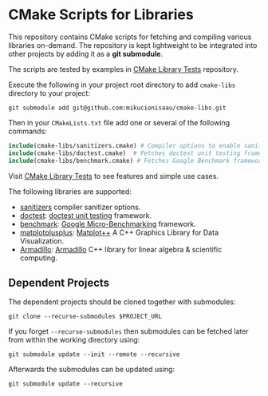 # CMake Scripts for Libraries

This repository contains CMake scripts for fetching and compiling various libraries on-demand.
The repository is kept lightweight to be integrated into other projects by adding it as a **git submodule**.

The scripts are tested by examples in [CMake Library Tests](https://github.com/mikucionisaau/cmake-libs-test) repository.

Execute the following in your project root directory to add `cmake-libs` directory to your project:
```shell
git submodule add git@github.com:mikucionisaau/cmake-libs.git
```

Then in your `CMakeLists.txt` file add one or several of the following commands:
```cmake
include(cmake-libs/sanitizers.cmake) # Compiler options to enable sanitizers
include(cmake-libs/doctest.cmake)  # Fetches doctest unit testing framework
include(cmake-libs/benchmark.cmake) # Fetches Google Benchmark framework
```
Visit [CMake Library Tests](https://github.com/mikucionisaau/cmake-libs-test) to see features and simple use cases.

The following libraries are supported:
- [sanitizers](sanitizers.cmake) compiler sanitizer options.
- [doctest](doctest.cmake): [doctest unit testing](https://github.com/doctest/doctest) framework.
- [benchmark](benchmark.cmake): [Google Micro-Benchmarking](https://github.com/google/benchmark) framework.
- [matplotplusplus](matplotplusplus.cmake): [Matplot++](https://github.com/alandefreitas/matplotplusplus) A C++ Graphics Library for Data Visualization.
- [Armadillo](armadillo.cmake): [Armadillo](https://arma.sourceforge.net/) C++ library for linear algebra & scientific computing.

## Dependent Projects

The dependent projects should be cloned together with submodules:
```
git clone --recurse-submodules $PROJECT_URL
```

If you forget `--recurse-submodules` then submodules can be fetched later from within the working directory using:
```
git submodule update --init --remote --recursive
```

Afterwards the submodules can be updated using:
```
git submodule update --recursive
```
